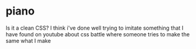 # piano
Is it a clean CSS? I think i've done well trying to imitate something that I have found on youtube about css battle where someone tries to make the same what I make
